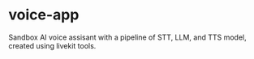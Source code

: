 # voice-app

Sandbox AI voice assisant with a pipeline of STT, LLM, and TTS model, created using livekit tools.
